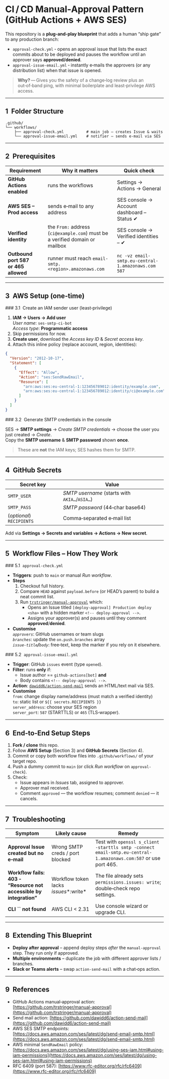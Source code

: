 # CI / CD Manual‑Approval Pattern (GitHub Actions + AWS SES)

This repository is a **plug‑and‑play blueprint** that adds a human “ship gate” to any production branch:

- `approval-check.yml` ‑ opens an approval issue that lists the exact commits about to be deployed and pauses the workflow until an approver says **approved/denied**.
- `approval-issue-email.yml` ‑ instantly e‑mails the approvers (or any distribution list) when that issue is opened.

> **Why?** — Gives you the safety of a change‑log review plus an out‑of‑band ping, with minimal boilerplate and least‑privilege AWS access.

---

## 1  Folder Structure

```text
.github/
└── workflows/
    ├── approval-check.yml          # main job – creates Issue & waits
    └── approval-issue-email.yml    # notifier – sends e‑mail via SES
```

---

## 2  Prerequisites

| Requirement                          | Why it matters                                                              | Quick check                                        |
| ------------------------------------ | --------------------------------------------------------------------------- | -------------------------------------------------- |
| **GitHub Actions enabled**           | runs the workflows                                                          | Settings → Actions → General                       |
| **AWS SES – Prod access**            | sends e‑mail to any address                                                 | SES console → Account dashboard – Status ✔         |
| **Verified identity**                | the `From:` address (`ci@example.com`) must be a verified domain or mailbox | SES console → Verified identities – ✔              |
| **Outbound port 587 or 465 allowed** | runner must reach `email-smtp.<region>.amazonaws.com`                       | `nc -vz email-smtp.eu-central-1.amazonaws.com 587` |

---

## 3  AWS Setup (one‑time)

\### 3.1  Create an IAM sender user (least‑privilege)

1. **IAM → Users → Add user**\
   *User name*: `ses-smtp-ci-bot`\
   *Access type*: **Programmatic access**
2. Skip permissions for now.
3. **Create user**, download the *Access key ID* & *Secret access key*.
4. Attach this inline policy (replace account, region, identities):

```json
{
  "Version": "2012-10-17",
  "Statement": [
    {
      "Effect": "Allow",
      "Action": "ses:SendRawEmail",
      "Resource": [
        "arn:aws:ses:eu-central-1:123456789012:identity/example.com",
        "arn:aws:ses:eu-central-1:123456789012:identity/ci@example.com"
      ]
    }
  ]
}
```

\### 3.2  Generate SMTP credentials in the console

SES → **SMTP settings** → *Create SMTP credentials* → choose the user you just created → *Create*.\
Copy the **SMTP username** & **SMTP password** shown **once**.

> These are **not** the IAM keys; SES hashes them for SMTP.

---

## 4  GitHub Secrets

| Secret key                | Value                                         |
| ------------------------- | --------------------------------------------- |
| `SMTP_USER`               | *SMTP username* (starts with `AKIA…`/`ASIA…`) |
| `SMTP_PASS`               | *SMTP password* (44‑char base64)              |
| (*optional*) `RECIPIENTS` | Comma‑separated e‑mail list                   |

Add via **Settings → Secrets and variables → Actions → New secret**.

---

## 5  Workflow Files – How They Work

\### 5.1  `approval-check.yml`

- **Triggers**: push to `main` or manual *Run workflow*.
- **Steps**
    1. Checkout full history.
    2. Compare `HEAD` against `payload.before` (or HEAD’s parent) to build a neat commit list.
    3. Run [`trstringer/manual-approval`](https://github.com/trstringer/manual-approval) which:
        - Opens an Issue titled `[deploy-approval] Production deploy <sha>` with a hidden marker `<!-- deploy-approval -->`.
        - Assigns your approver(s) and pauses until they comment **approved**/**denied**.
- **Customise**\
  *`approvers`*: GitHub usernames or team slugs\
  *`branches`*: update the `on.push.branches` array\
  *`issue-title`****/****`body`*: free‑text, keep the marker if you rely on it elsewhere.

\### 5.2  `approval-issue-email.yml`

- **Trigger**: GitHub `issues` event (type `opened`).
- **Filter**: runs **only** if:
    - Issue author == `github-actions[bot]` **and**
    - Body contains `<!-- deploy-approval -->`.
- **Action**: [`dawidd6/action-send-mail`](https://github.com/dawidd6/action-send-mail) sends an HTML/text mail via SES.
- **Customise**\
  `from`: change display name/address (must match a verified identity)\
  `to`: static list or `${{ secrets.RECIPIENTS }}`\
  `server_address`: choose your SES region\
  `server_port`: `587` (STARTTLS) or `465` (TLS‑wrapper).

---

## 6  End‑to‑End Setup Steps

1. **Fork / clone** this repo.
2. Follow **AWS Setup** (Section 3) and **GitHub Secrets** (Section 4).
3. Commit or copy both workflow files into `.github/workflows/` of your target repo.
4. Push a dummy commit to `main` (or click *Run workflow* on `approval-check`).
5. Check:
    - Issue appears in *Issues* tab, assigned to approver.
    - Approver mail received.
    - Comment `approved` — the workflow resumes; comment `denied` — it cancels.

---

## 7  Troubleshooting

| Symptom                                                            | Likely cause                            | Remedy                                                                                                          |
| ------------------------------------------------------------------ | --------------------------------------- | --------------------------------------------------------------------------------------------------------------- |
| **Approval Issue created but no e‑mail**                           | Wrong SMTP creds / port blocked         | Test with `openssl s_client -starttls smtp -connect email-smtp.eu-central-1.amazonaws.com:587` or use port 465. |
| **Workflow fails: 403 ‑ “Resource not accessible by integration”** | Workflow token lacks *issues*\*:write\* | The file already sets `permissions.issues: write`; double‑check repo settings.                                  |
| **CLI ****\`\`**** not found**                                     | AWS CLI < 2.31                          | Use console wizard or upgrade CLI.                                                                              |

---

## 8  Extending This Blueprint

- **Deploy after approval** – append deploy steps *after* the `manual-approval` step. They run only if approved.
- **Multiple environments** – duplicate the job with different approver lists / branches.
- **Slack or Teams alerts** – swap `action-send-mail` with a chat‑ops action.

---

## 9  References

- GitHub Actions manual‑approval action: [https://github.com/trstringer/manual-approval](https://github.com/trstringer/manual-approval)
- Send mail action: [https://github.com/dawidd6/action-send-mail](https://github.com/dawidd6/action-send-mail)
- AWS SES SMTP endpoints: [https://docs.aws.amazon.com/ses/latest/dg/send-email-smtp.html](https://docs.aws.amazon.com/ses/latest/dg/send-email-smtp.html)
- AWS minimal `SendRawEmail` policy: [https://docs.aws.amazon.com/ses/latest/dg/using-ses-iam.html#using-iam-permissions](https://docs.aws.amazon.com/ses/latest/dg/using-ses-iam.html#using-iam-permissions)
- RFC 6409 (port 587): [https://www.rfc-editor.org/rfc/rfc6409](https://www.rfc-editor.org/rfc/rfc6409)

